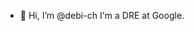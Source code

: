 - 👋 Hi, I’m @debi-ch I'm a DRE at Google. 

<!---
debi-ch/debi-ch is a ✨ special ✨ repository because its `README.md` (this file) appears on your GitHub profile.
You can click the Preview link to take a look at your changes.
--->

